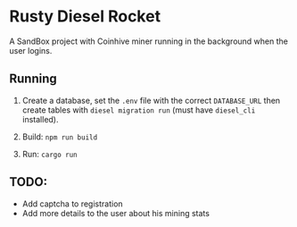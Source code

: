 # Rusty Diesel Rocket
A SandBox project with Coinhive miner running in the background when the user logins.

## Running

  1. Create a database, set the `.env` file with the correct `DATABASE_URL` then create tables with `diesel migration run`
  (must have `diesel_cli` installed).

  2. Build: `npm run build`

  3. Run: `cargo run`

## TODO:

  - Add captcha to registration
  - Add more details to the user about his mining stats
